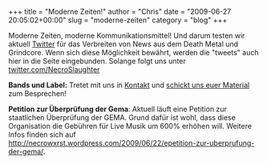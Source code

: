 +++
title = "Moderne Zeiten!"
author = "Chris"
date = "2009-06-27 20:05:02+00:00"
slug = "moderne-zeiten"
category = "blog"
+++

Moderne Zeiten, moderne Kommunikationsmittel! Und darum testen wir aktuell <a href="http://twitter.com/">Twitter</a> für das Verbreiten von News aus dem Death Metal und Grindcore. Wenn sich diese Möglichkeit bewährt, werden die "tweets" auch hier in die Seite eingebunden. Solange folgt uns unter <a href="http://twitter.com/NecroSlaughter">twitter.com/NecroSlaughter</a>

**Bands und Label:** Tretet mit uns in <a href="http://necroslaughter.de/impressum/kontakt/">Kontakt</a> und <a href="http://necroslaughter.de/impressum/">schickt uns euer Material</a> zum Besprechen!

**Petition zur Überprüfung der Gema**: Aktuell läuft eine Petition zur staatlichen Überprüfung der GEMA. Grund dafür ist wohl, dass diese Organisation die Gebühren für Live Musik um 600% erhöhen will. Weitere Infos finden sich auf <a href="http://necrowxrst.wordpress.com/2009/06/22/epetition-zur-uberprufung-der-gema/">http://necrowxrst.wordpress.com/2009/06/22/epetition-zur-uberprufung-der-gema/</a>. 
